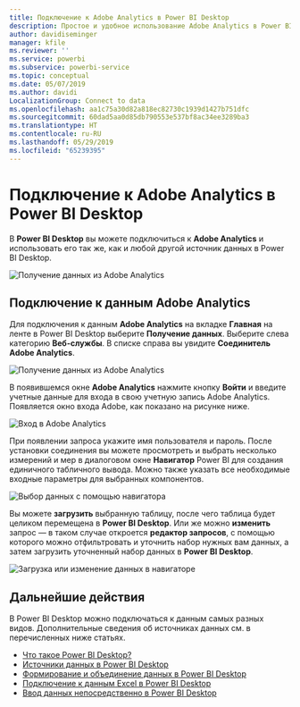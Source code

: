 ```yaml
---
title: Подключение к Adobe Analytics в Power BI Desktop
description: Простое и удобное использование Adobe Analytics в Power BI Desktop
author: davidiseminger
manager: kfile
ms.reviewer: ''
ms.service: powerbi
ms.subservice: powerbi-service
ms.topic: conceptual
ms.date: 05/07/2019
ms.author: davidi
LocalizationGroup: Connect to data
ms.openlocfilehash: aa1c75a30d82a818ec82730c1939d1427b751dfc
ms.sourcegitcommit: 60dad5aa0d85db790553e537bf8ac34ee3289ba3
ms.translationtype: HT
ms.contentlocale: ru-RU
ms.lasthandoff: 05/29/2019
ms.locfileid: "65239395"
---
```

# <a name="connect-to-adobe-analytics-in-power-bi-desktop"></a>Подключение к Adobe Analytics в Power BI Desktop 
В **Power BI Desktop** вы можете подключиться к **Adobe Analytics** и использовать его так же, как и любой другой источник данных в Power BI Desktop. 

![Получение данных из Adobe Analytics](media/desktop-connect-adobe-analytics/connect-adobe-analytics_01.png)

## <a name="connect-to-adobe-analytics-data"></a>Подключение к данным Adobe Analytics
Для подключения к данным **Adobe Analytics** на вкладке **Главная** на ленте в Power BI Desktop выберите **Получение данных**. Выберите слева категорию **Веб-службы**. В списке справа вы увидите **Соединитель Adobe Analytics**.

![Получение данных из Adobe Analytics](media/desktop-connect-adobe-analytics/connect-adobe-analytics_01.png)

В появившемся окне **Adobe Analytics** нажмите кнопку **Войти** и введите учетные данные для входа в свою учетную запись Adobe Analytics. Появляется окно входа Adobe, как показано на рисунке ниже.

![Вход в Adobe Analytics](media/desktop-connect-adobe-analytics/connect-adobe-analytics_03.png)

При появлении запроса укажите имя пользователя и пароль. После установки соединения вы можете просмотреть и выбрать несколько измерений и мер в диалоговом окне **Навигатор** Power BI для создания единичного табличного вывода. Можно также указать все необходимые входные параметры для выбранных компонентов. 

![Выбор данных с помощью навигатора](media/desktop-connect-adobe-analytics/connect-adobe-analytics_04.png)

Вы можете **загрузить** выбранную таблицу, после чего таблица будет целиком перемещена в **Power BI Desktop**. Или же можно **изменить** запрос — в таком случае откроется **редактор запросов**, с помощью которого можно отфильтровать и уточнить набор нужных вам данных, а затем загрузить уточненный набор данных в **Power BI Desktop**.

![Загрузка или изменение данных в навигаторе](media/desktop-connect-adobe-analytics/connect-adobe-analytics_05.png)


## <a name="next-steps"></a>Дальнейшие действия
В Power BI Desktop можно подключаться к данным самых разных видов. Дополнительные сведения об источниках данных см. в перечисленных ниже статьях.

* [Что такое Power BI Desktop?](desktop-what-is-desktop.md)
* [Источники данных в Power BI Desktop](desktop-data-sources.md)
* [Формирование и объединение данных в Power BI Desktop](desktop-shape-and-combine-data.md)
* [Подключение к данным Excel в Power BI Desktop](desktop-connect-excel.md)   
* [Ввод данных непосредственно в Power BI Desktop](desktop-enter-data-directly-into-desktop.md)   

